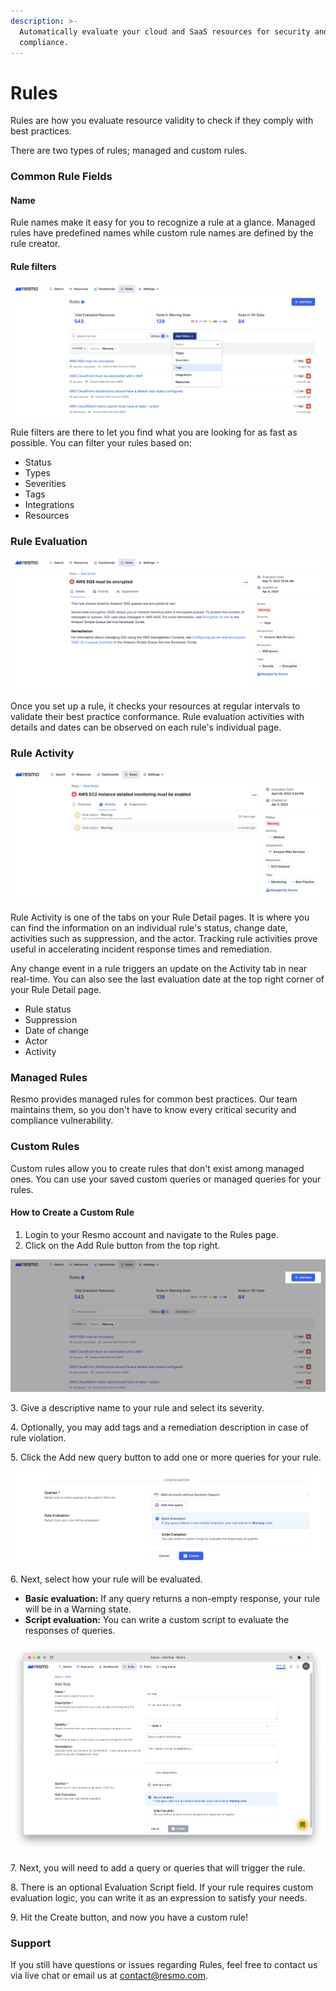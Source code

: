 ```yaml
---
description: >-
  Automatically evaluate your cloud and SaaS resources for security and
  compliance.
---
```


# Rules

Rules are how you evaluate resource validity to check if they comply with best practices.

There are two types of rules; managed and custom rules.

### Common Rule Fields

#### Name

Rule names make it easy for you to recognize a rule at a glance. Managed rules have predefined names while custom rule names are defined by the rule creator.

#### Rule filters

![](../.gitbook/assets/rules.png)

Rule filters are there to let you find what you are looking for as fast as possible. You can filter your rules based on:

* Status
* Types
* Severities
* Tags
* Integrations
* Resources

### Rule Evaluation

![](../.gitbook/assets/rule-detail.png)

Once you set up a rule, it checks your resources at regular intervals to validate their best practice conformance. Rule evaluation activities with details and dates can be observed on each rule's individual page.&#x20;

### Rule Activity

![](../.gitbook/assets/rule-activity-on-resmo.png)

Rule Activity is one of the tabs on your Rule Detail pages. It is where you can find the information on an individual rule's status, change date, activities such as suppression, and the actor. Tracking rule activities prove useful in accelerating incident response times and remediation.

Any change event in a rule triggers an update on the Activity tab in near real-time. You can also see the last evaluation date at the top right corner of your Rule Detail page.

* Rule status
* Suppression
* Date of change
* Actor
* Activity

### Managed Rules

Resmo provides managed rules for common best practices. Our team maintains them, so you don't have to know every critical security and compliance vulnerability.&#x20;

### Custom Rules

Custom rules allow you to create rules that don't exist among managed ones. You can use your saved custom queries or managed queries for your rules.

#### How to Create a Custom Rule

1. Login to your Resmo account and navigate to the Rules page.
2. Click on the Add Rule button from the top right.

![](../.gitbook/assets/add-rule.png)

3\. Give a descriptive name to your rule and select its severity.

4\. Optionally, you may add tags and a remediation description in case of rule violation.

5\. Click the Add new query button to add one or more queries for your rule.

![](../.gitbook/assets/add-new-query.png)

6\. Next, select how your rule will be evaluated.

* **Basic evaluation:** If any query returns a non-empty response, your rule will be in a Warning state.
* **Script evaluation:** You can write a custom script to evaluate the responses of queries.

![](../.gitbook/assets/add-rule-page.png)

7\. Next, you will need to add a query or queries that will trigger the rule.

8\. There is an optional Evaluation Script field. If your rule requires custom evaluation logic, you can write it as an expression to satisfy your needs.

9\. Hit the Create button, and now you have a custom rule!

### Support

If you still have questions or issues regarding Rules, feel free to contact us via live chat or email us at contact@resmo.com.
